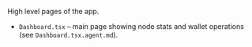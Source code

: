 High level pages of the app.

- `Dashboard.tsx` – main page showing node stats and wallet operations (see `Dashboard.tsx.agent.md`).

